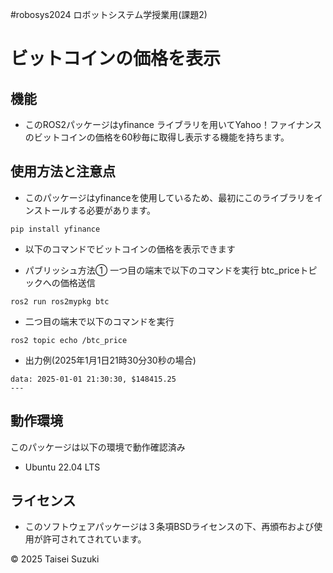 #robosys2024
ロボットシステム学授業用(課題2)
# ビットコインの価格を表示

## 機能

- このROS2パッケージはyfinance ライブラリを用いてYahoo！ファイナンスのビットコインの価格を60秒毎に取得し表示する機能を持ちます。

## 使用方法と注意点
- このパッケージはyfinanceを使用しているため、最初にこのライブラリをインストールする必要があります。

```
pip install yfinance
```

- 以下のコマンドでビットコインの価格を表示できます

- パブリッシュ方法①
 一つ目の端末で以下のコマンドを実行
 btc_priceトピックへの価格送信

```
ros2 run ros2mypkg btc
```

- 二つ目の端末で以下のコマンドを実行

```
ros2 topic echo /btc_price
```
- 出力例(2025年1月1日21時30分30秒の場合)
```
data: 2025-01-01 21:30:30, $148415.25
---
```

## 動作環境
このパッケージは以下の環境で動作確認済み
- Ubuntu 22.04 LTS

## ライセンス
- このソフトウェアパッケージは３条項BSDライセンスの下、再頒布および使用が許可されてされています。

© 2025 Taisei Suzuki
